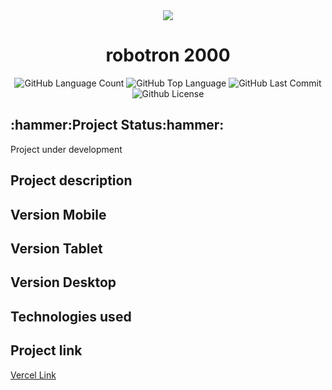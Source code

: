 
<div align="center">
<img src="https://raw.githubusercontent.com/Guilbertoliveira/Robotron/main/img/favicon.ico">
<h1> robotron 2000 </h1>
<img alt="GitHub Language Count" src="https://img.shields.io/github/languages/count/Guilbertoliveira/Robotron" />
<img alt="GitHub Top Language" src="https://img.shields.io/github/languages/top/Guilbertoliveira/Robotron" />
<img alt="GitHub Last Commit" src="https://img.shields.io/github/last-commit/Guilbertoliveira/Robotron" />
<img alt="Github License" src="https://img.shields.io/github/license/Guilbertoliveira/Robotron" /></div>
<h2 id="status-do-projeto">:hammer:Project Status:hammer:</h2>
<p>Project under development</p>
<h2 id="descricao-projeto">Project description</h2>

<h2 id="versaomobile">Version Mobile</h2>

<h2>Version Tablet</h2>

<h2>Version Desktop</h2>

<h2>Technologies used</h2>
    
<h2> Project link </h2>
<a href="https://robotron-vert-five.vercel.app/">Vercel Link</a>
